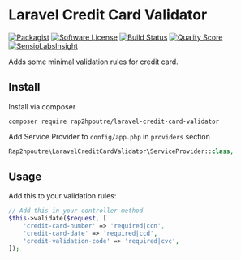 # Laravel Credit Card Validator

[![Packagist](https://img.shields.io/packagist/v/rap2hpoutre/laravel-credit-card-validator.svg)]()
[![Software License](https://img.shields.io/badge/license-MIT-brightgreen.svg?style=flat-square)](LICENSE)
[![Build Status](https://img.shields.io/scrutinizer/build/g/rap2hpoutre/laravel-credit-card-validator.svg?style=flat-square)](https://travis-ci.org/rap2hpoutre/laravel-credit-card-validator)
[![Quality Score](https://img.shields.io/scrutinizer/g/rap2hpoutre/laravel-credit-card-validator.svg?style=flat-square)](https://scrutinizer-ci.com/g/rap2hpoutre/laravel-credit-card-validator)
[![SensioLabsInsight](https://insight.sensiolabs.com/projects/801ce3d1-ac8c-455e-9e4d-53b3d0b3991a/mini.png)](https://insight.sensiolabs.com/projects/801ce3d1-ac8c-455e-9e4d-53b3d0b3991a)

Adds some minimal validation rules for credit card.
## Install
Install via composer
```
composer require rap2hpoutre/laravel-credit-card-validator
```
Add Service Provider to `config/app.php` in `providers` section
```php
Rap2hpoutre\LaravelCreditCardValidator\ServiceProvider::class,
```

## Usage

Add this to your validation rules:

```php
// Add this in your controller method
$this->validate($request, [
    'credit-card-number' => 'required|ccn',
    'credit-card-date' => 'required|ccd',
    'credit-validation-code' => 'required|cvc',
]);
```
